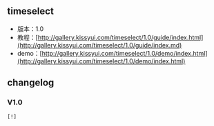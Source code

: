 ## timeselect

* 版本：1.0
* 教程：[http://gallery.kissyui.com/timeselect/1.0/guide/index.html](http://gallery.kissyui.com/timeselect/1.0/guide/index.md)
* demo：[http://gallery.kissyui.com/timeselect/1.0/demo/index.html](http://gallery.kissyui.com/timeselect/1.0/demo/index.html)

## changelog

### V1.0

    [!]


